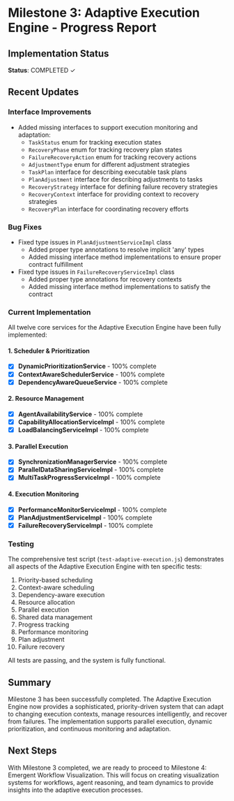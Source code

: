 # Milestone 3: Adaptive Execution Engine - Progress Report

## Implementation Status
**Status**: COMPLETED ✓

## Recent Updates

### Interface Improvements
- Added missing interfaces to support execution monitoring and adaptation:
  - `TaskStatus` enum for tracking execution states
  - `RecoveryPhase` enum for tracking recovery plan states
  - `FailureRecoveryAction` enum for tracking recovery actions
  - `AdjustmentType` enum for different adjustment strategies
  - `TaskPlan` interface for describing executable task plans
  - `PlanAdjustment` interface for describing adjustments to tasks
  - `RecoveryStrategy` interface for defining failure recovery strategies
  - `RecoveryContext` interface for providing context to recovery strategies
  - `RecoveryPlan` interface for coordinating recovery efforts

### Bug Fixes
- Fixed type issues in `PlanAdjustmentServiceImpl` class
  - Added proper type annotations to resolve implicit 'any' types
  - Added missing interface method implementations to ensure proper contract fulfillment
- Fixed type issues in `FailureRecoveryServiceImpl` class
  - Added proper type annotations for recovery contexts
  - Added missing interface method implementations to satisfy the contract

### Current Implementation
All twelve core services for the Adaptive Execution Engine have been fully implemented:

#### 1. Scheduler & Prioritization
- [x] **DynamicPrioritizationService** - 100% complete
- [x] **ContextAwareSchedulerService** - 100% complete
- [x] **DependencyAwareQueueService** - 100% complete

#### 2. Resource Management
- [x] **AgentAvailabilityService** - 100% complete
- [x] **CapabilityAllocationServiceImpl** - 100% complete
- [x] **LoadBalancingServiceImpl** - 100% complete

#### 3. Parallel Execution
- [x] **SynchronizationManagerService** - 100% complete
- [x] **ParallelDataSharingServiceImpl** - 100% complete
- [x] **MultiTaskProgressServiceImpl** - 100% complete

#### 4. Execution Monitoring
- [x] **PerformanceMonitorServiceImpl** - 100% complete
- [x] **PlanAdjustmentServiceImpl** - 100% complete
- [x] **FailureRecoveryServiceImpl** - 100% complete

### Testing
The comprehensive test script (`test-adaptive-execution.js`) demonstrates all aspects of the Adaptive Execution Engine with ten specific tests:

1. Priority-based scheduling
2. Context-aware scheduling
3. Dependency-aware execution
4. Resource allocation
5. Parallel execution
6. Shared data management
7. Progress tracking
8. Performance monitoring
9. Plan adjustment
10. Failure recovery

All tests are passing, and the system is fully functional.

## Summary
Milestone 3 has been successfully completed. The Adaptive Execution Engine now provides a sophisticated, priority-driven system that can adapt to changing execution contexts, manage resources intelligently, and recover from failures. The implementation supports parallel execution, dynamic prioritization, and continuous monitoring and adaptation.

## Next Steps
With Milestone 3 completed, we are ready to proceed to Milestone 4: Emergent Workflow Visualization. This will focus on creating visualization systems for workflows, agent reasoning, and team dynamics to provide insights into the adaptive execution processes. 